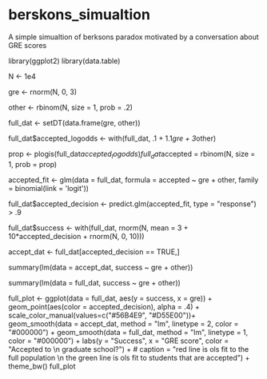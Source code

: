 # berskons_simualtion
A simple simualtion of berksons paradox motivated by a conversation about GRE scores

library(ggplot2)
library(data.table)

N <- 1e4

gre <- rnorm(N, 0, 3)

other <- rbinom(N, size = 1, prob = .2)

full_dat <- setDT(data.frame(gre, other))

full_dat$accepted_logodds <- with(full_dat, .1 + 1.1*gre + 3*other)

prop <- plogis(full_dat$accepted_logodds)
full_dat$accepted = rbinom(N, size = 1, prob = prop)

accepted_fit <- glm(data = full_dat, formula = accepted ~ gre + other, family = binomial(link = 'logit'))

full_dat$accepted_decision <- predict.glm(accepted_fit, type = "response") > .9

full_dat$success <- with(full_dat, rnorm(N, mean = 3 + 10*accepted_decision + rnorm(N, 0, 10)))

accept_dat <- full_dat[accepted_decision == TRUE,]

summary(lm(data = accept_dat, success ~ gre + other))

summary(lm(data = full_dat,  success ~ gre + other))



full_plot <- ggplot(data = full_dat, 
                    aes(y = success, x = gre)) + 
  geom_point(aes(color = accepted_decision), alpha = .4) + 
  scale_color_manual(values=c("#56B4E9", "#D55E00"))+ 
  geom_smooth(data = accept_dat, method = "lm", linetype = 2, color = "#000000") + 
  geom_smooth(data = full_dat, method = "lm", linetype = 1, color = "#000000") +
  labs(y = "Success", x = "GRE score", color = "Accepted to \n graduate school?") +
      # caption = "red line is ols fit to the full population \n the green line is ols fit to students that are accepted") + 
  theme_bw()
full_plot
